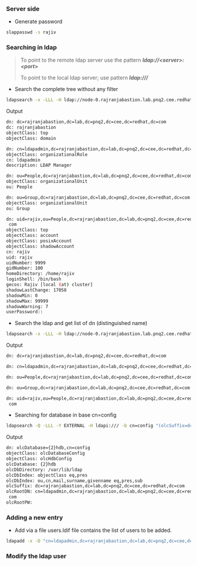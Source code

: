 ### Server side
* Generate password

```sh
slappasswd -s rajiv
```

### Searching in ldap
> To point to the remote ldap server use the pattern 
> ***ldap://\<server>:\<port>***
> 
> To point to the local ldap server; use pattern
> ***ldap:///***

* Search the complete tree without any filter
```sh
ldapsearch -x -LLL -H ldap://node-0.rajranjabastion.lab.pnq2.cee.redhat.com:389 -b dc=rajranjabastion,dc=lab,dc=pnq2,dc=cee,dc=redhat,dc=com
```
Output
```sh
dn: dc=rajranjabastion,dc=lab,dc=pnq2,dc=cee,dc=redhat,dc=com
dc: rajranjabastion
objectClass: top
objectClass: domain

dn: cn=ldapadmin,dc=rajranjabastion,dc=lab,dc=pnq2,dc=cee,dc=redhat,dc=com
objectClass: organizationalRole
cn: ldapadmin
description: LDAP Manager

dn: ou=People,dc=rajranjabastion,dc=lab,dc=pnq2,dc=cee,dc=redhat,dc=com
objectClass: organizationalUnit
ou: People

dn: ou=Group,dc=rajranjabastion,dc=lab,dc=pnq2,dc=cee,dc=redhat,dc=com
objectClass: organizationalUnit
ou: Group

dn: uid=rajiv,ou=People,dc=rajranjabastion,dc=lab,dc=pnq2,dc=cee,dc=redhat,dc=
 com
objectClass: top
objectClass: account
objectClass: posixAccount
objectClass: shadowAccount
cn: rajiv
uid: rajiv
uidNumber: 9999
gidNumber: 100
homeDirectory: /home/rajiv
loginShell: /bin/bash
gecos: Rajiv [local (at) cluster]
shadowLastChange: 17058
shadowMin: 0
shadowMax: 99999
shadowWarning: 7
userPassword::
```
* Search the ldap and get list of dn (distinguished name)

```sh
ldapsearch -x -LLL -H ldap://node-0.rajranjabastion.lab.pnq2.cee.redhat.com:389 -b dc=rajranjabastion,dc=lab,dc=pnq2,dc=cee,dc=redhat,dc=com dn
```
Output
```sh
dn: dc=rajranjabastion,dc=lab,dc=pnq2,dc=cee,dc=redhat,dc=com

dn: cn=ldapadmin,dc=rajranjabastion,dc=lab,dc=pnq2,dc=cee,dc=redhat,dc=com

dn: ou=People,dc=rajranjabastion,dc=lab,dc=pnq2,dc=cee,dc=redhat,dc=com

dn: ou=Group,dc=rajranjabastion,dc=lab,dc=pnq2,dc=cee,dc=redhat,dc=com

dn: uid=rajiv,ou=People,dc=rajranjabastion,dc=lab,dc=pnq2,dc=cee,dc=redhat,dc=
 com
```
* Searching for database in base cn=config

```sh
ldapsearch -Q -LLL -Y EXTERNAL -H ldapi:/// -b cn=config "(olcSuffix=dc=rajranjabastion,dc=lab,dc=pnq2,dc=cee,dc=redhat,dc=com)"
```
Output
```sh
dn: olcDatabase={2}hdb,cn=config
objectClass: olcDatabaseConfig
objectClass: olcHdbConfig
olcDatabase: {2}hdb
olcDbDirectory: /var/lib/ldap
olcDbIndex: objectClass eq,pres
olcDbIndex: ou,cn,mail,surname,givenname eq,pres,sub
olcSuffix: dc=rajranjabastion,dc=lab,dc=pnq2,dc=cee,dc=redhat,dc=com
olcRootDN: cn=ldapadmin,dc=rajranjabastion,dc=lab,dc=pnq2,dc=cee,dc=redhat,dc=
 com
olcRootPW: 
```

### Adding a new entry
* Add via a file
users.ldif file contains the list of users to be added.
```sh
ldapadd -x -D "cn=ldapadmin,dc=rajranjabastion,dc=lab,dc=pnq2,dc=cee,dc=redhat,dc=com" -W -f users.ldif 
```

### Modify the ldap user
